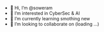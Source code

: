 - 👋 Hi, I’m @soweram
- 👀 I’m interested in CyberSec & AI
- 🌱 I’m currently learning smothing new
- 💞️ I’m looking to collaborate on (loading ...)
